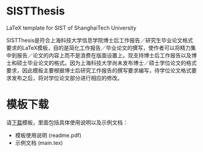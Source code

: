  # SISTThesis
 LaTeX template for SIST of ShanghaiTech University
 
 SISTThesis是符合上海科技大学信息学院博士后工作报告／研究生毕业论文格式要求的LaTeX模板，目的是简化工作报告／毕业论文的撰写，使作者可以将精力集中到报告／论文的内容上而不是浪费在版面设置上。现支持博士后工作报告以及博士和硕士毕业论文的格式。因为上海科技大学尚未发布博士／硕士学位论文的格式要求，因此模板主要根据博士后研究工作报告的撰写要求编写，待学位论文格式要求发布之后，将对学位论文部分进行相应的修改。

# 模板下载
请[下载](https://github.com/sslchi/SISTThesis/releases)模板，里面包括具体使用说明以及示例文档：

* 模板使用说明 (readme.pdf)
* 示例文档 (main.tex)
